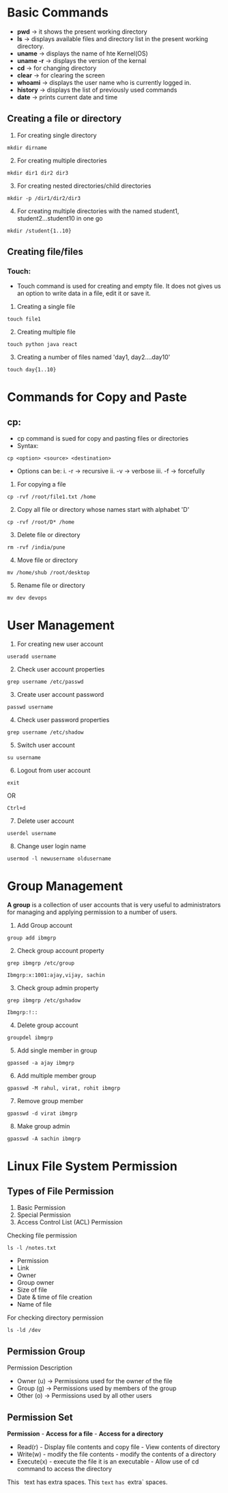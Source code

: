 # Basic Commands

- **pwd** -> it shows the present working directory
- **ls** -> displays available files and directory list in the present working directory.
- **uname** -> displays the name of hte Kernel(OS)
- **uname -r** -> displays the version of the kernal
- **cd** -> for changing directory
- **clear** -> for clearing the screen
- **whoami** -> displays the user name who is currently logged in.
- **history** -> displays the list of previously used commands
- **date** -> prints current date and time 

## Creating a file or directory

1. For creating  single directory
```
mkdir dirname
```
2. For creating  multiple directories
```
mkdir dir1 dir2 dir3
```
3. For creating nested directories/child directories
```
mkdir -p /dir1/dir2/dir3
```
4. For creating multiple directories with the named student1, student2...student10 in one go
```
mkdir /student{1..10}
```
## Creating file/files

### Touch:
- Touch command is used for creating and empty file. It does not gives us an option to write data in a file, edit it or save it.

1. Creating a single file
```
touch file1
```
2. Creating multiple file
```			
touch python java react
```
3. Creating a number of files named 'day1, day2....day10'
```
touch day{1..10}
``` 
# Commands for Copy and Paste

## cp:

- cp command is sued for copy and pasting files or directories
- Syntax:

```
cp <option> <source> <destination>
```

- Options can be:
  i. -r -> recursive
  ii. -v -> verbose
  iii. -f -> forcefully

1. For copying a file
```
cp -rvf /root/file1.txt /home
```
2. Copy all file or directory whose names start with alphabet 'D'
```
cp -rvf /root/D* /home
```
3. Delete file or directory
```
rm -rvf /india/pune
```
4. Move file or directory
```
mv /home/shub /root/desktop
```
5. Rename file or directory
```
mv dev devops
```
# User Management

1. For creating new user account
```
useradd username
```
2. Check user account properties
```
grep username /etc/passwd
```
3. Create user account password
```
passwd username
```
4. Check user password properties
```
grep username /etc/shadow
```
5. Switch user account
```
su username
```
6. Logout from user account
```
exit
```
OR
```
Ctrl+d
```
7. Delete user account
```
userdel username
```
8. Change user login name
```
usermod -l newusername oldusername
```
# Group Management

**A group** is a collection of user accounts that is very useful to administrators for managing and applying permission to a number of users.

1. Add Group account
```
group add ibmgrp
```
2. Check group account property
```
grep ibmgrp /etc/group
```
```
Ibmgrp:x:1001:ajay,vijay, sachin
```
3. Check group admin property
```
grep ibmgrp /etc/gshadow
```
```
Ibmgrp:!::
```
4. Delete group account
```
groupdel ibmgrp
```
5. Add single member in group
```
gpassed -a ajay ibmgrp
```
6. Add multiple member group
```
gpasswd -M rahul, virat, rohit ibmgrp
```
7. Remove group member
```
gpasswd -d virat ibmgrp
```
8. Make group admin
```
gpasswd -A sachin ibmgrp
```

# Linux File System Permission

## Types of File Permission

1. Basic Permission
2. Special Permission
3. Access Control List (ACL) Permission

Checking file permission
```
ls -l /notes.txt
```

- Permission
- Link
- Owner
- Group owner
- Size of file
- Date & time of file creation
- Name of file

For checking directory permission
```
ls -ld /dev
```
## Permission Group
Permission Description
- Owner (u) -> Permissions used for the owner of the file
- Group (g) -> Permissions used by members of the group
- Other (o) -> Permissions used by all other users

## Permission Set
**Permission** -         **Access for a file**          - **Access for a directory**
- Read(r)        - Display file contents and copy file  - View contents of directory
- Write(w)       - modify the file contents             - modify the contents of a directory
- Execute(x)     - execute the file it is an executable - Allow use of cd command to access the directory


This&nbsp;&nbsp;&nbsp;text&nbsp;has&nbsp;extra&nbsp;spaces.
This   `text`   `has `extra` spaces.

